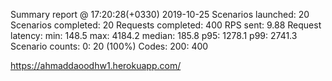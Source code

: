Summary report @ 17:20:28(+0330) 2019-10-25
  Scenarios launched:  20
  Scenarios completed: 20
  Requests completed:  400
  RPS sent: 9.88
  Request latency:
    min: 148.5
    max: 4184.2
    median: 185.8
    p95: 1278.1
    p99: 2741.3
  Scenario counts:
    0: 20 (100%)
  Codes:
    200: 400


https://ahmaddaoodhw1.herokuapp.com/
